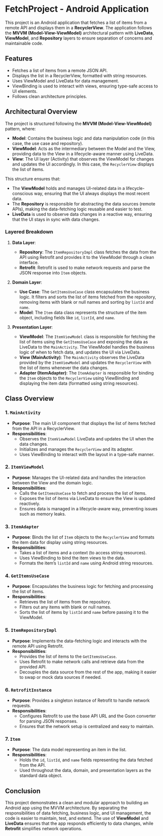 # FetchProject - Android Application

This project is an Android application that fetches a list of items from a remote API and displays them in a **RecyclerView**. The application follows the **MVVM (Model-View-ViewModel)** architectural pattern with **LiveData**, **ViewModel**, and **Repository** layers to ensure separation of concerns and maintainable code.

## Features
- Fetches a list of items from a remote JSON API.
- Displays the list in a RecyclerView, formatted with string resources.
- Uses ViewModel and LiveData for data management.
- ViewBinding is used to interact with views, ensuring type-safe access to UI elements.
- Follows clean architecture principles.

## Architectural Overview

The project is structured following the **MVVM (Model-View-ViewModel)** pattern, where:

- **Model**: Contains the business logic and data manipulation code (in this case, the use case and repository).
- **ViewModel**: Acts as the intermediary between the Model and the View, providing data to the View in a lifecycle-aware manner using LiveData.
- **View**: The UI layer (Activity) that observes the ViewModel for changes and updates the UI accordingly. In this case, the `RecyclerView` displays the list of items.

This structure ensures that:
- The **ViewModel** holds and manages UI-related data in a lifecycle-conscious way, ensuring that the UI always displays the most recent data.
- The **Repository** is responsible for abstracting the data sources (remote APIs), making the data-fetching logic reusable and easier to test.
- **LiveData** is used to observe data changes in a reactive way, ensuring that the UI stays in sync with data changes.

### Layered Breakdown

1. **Data Layer**:
   - **Repository**: The `ItemRepositoryImpl` class fetches the data from the API using Retrofit and provides it to the ViewModel through a clean interface.
   - **Retrofit**: Retrofit is used to make network requests and parse the JSON response into `Item` objects.
   
2. **Domain Layer**:
   - **Use Case**: The `GetItemsUseCase` class encapsulates the business logic. It filters and sorts the list of items fetched from the repository, removing items with blank or null names and sorting by `listId` and `name`.
   - **Model**: The `Item` data class represents the structure of the item object, including fields like `id`, `listId`, and `name`.

3. **Presentation Layer**:
   - **ViewModel**: The `ItemViewModel` class is responsible for fetching the list of items using the `GetItemsUseCase` and exposing the data as LiveData to the `MainActivity`. The ViewModel handles the business logic of when to fetch data, and updates the UI via LiveData.
   - **View (MainActivity)**: The `MainActivity` observes the LiveData provided by the `ItemViewModel` and updates the `RecyclerView` with the list of items whenever the data changes.
   - **Adapter (ItemAdapter)**: The `ItemAdapter` is responsible for binding the `Item` objects to the `RecyclerView` using ViewBinding and displaying the item data (formatted using string resources).

## Class Overview

### 1. `MainActivity`
- **Purpose**: The main UI component that displays the list of items fetched from the API in a RecyclerView.
- **Responsibilities**: 
  - Observes the `ItemViewModel` LiveData and updates the UI when the data changes.
  - Initializes and manages the `RecyclerView` and its adapter.
  - Uses ViewBinding to interact with the layout in a type-safe manner.

### 2. `ItemViewModel`
- **Purpose**: Manages the UI-related data and handles the interaction between the View and the domain logic.
- **Responsibilities**:
  - Calls the `GetItemsUseCase` to fetch and process the list of items.
  - Exposes the list of items via LiveData to ensure the View is updated reactively.
  - Ensures data is managed in a lifecycle-aware way, preventing issues such as memory leaks.

### 3. `ItemAdapter`
- **Purpose**: Binds the list of `Item` objects to the `RecyclerView` and formats the item data for display using string resources.
- **Responsibilities**:
  - Takes a list of items and a context (to access string resources).
  - Uses ViewBinding to bind the item views to the data.
  - Formats the item’s `listId` and `name` using Android string resources.

### 4. `GetItemsUseCase`
- **Purpose**: Encapsulates the business logic for fetching and processing the list of items.
- **Responsibilities**:
  - Retrieves the list of items from the repository.
  - Filters out any items with blank or null names.
  - Sorts the list of items by `listId` and `name` before passing it to the ViewModel.

### 5. `ItemRepositoryImpl`
- **Purpose**: Implements the data-fetching logic and interacts with the remote API using Retrofit.
- **Responsibilities**:
  - Provides the list of items to the `GetItemsUseCase`.
  - Uses Retrofit to make network calls and retrieve data from the provided API.
  - Decouples the data source from the rest of the app, making it easier to swap or mock data sources if needed.

### 6. `RetrofitInstance`
- **Purpose**: Provides a singleton instance of Retrofit to handle network requests.
- **Responsibilities**:
  - Configures Retrofit to use the base API URL and the Gson converter for parsing JSON responses.
  - Ensures that the network setup is centralized and easy to maintain.

### 7. `Item`
- **Purpose**: The data model representing an item in the list.
- **Responsibilities**:
  - Holds the `id`, `listId`, and `name` fields representing the data fetched from the API.
  - Used throughout the data, domain, and presentation layers as the standard data object.

## Conclusion

This project demonstrates a clean and modular approach to building an Android app using the MVVM architecture. By separating the responsibilities of data fetching, business logic, and UI management, the code is easier to maintain, test, and extend. The use of **ViewModel** and **LiveData** ensures that the app responds efficiently to data changes, while **Retrofit** simplifies network operations.
